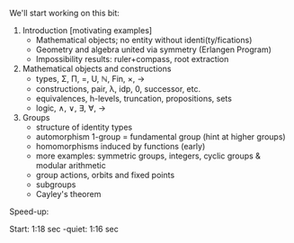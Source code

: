 We'll start working on this bit:

1. Introduction [motivating examples]
   - Mathematical objects; no entity without identi(ty/fications)
   - Geometry and algebra united via symmetry (Erlangen Program)
   - Impossibility results: ruler+compass, root extraction
2. Mathematical objects and constructions
   - types, Σ, Π, =, U, ℕ, Fin, ×, →
   - constructions, pair, λ, idp, 0, successor, etc.
   - equivalences, h-levels, truncation, propositions, sets
   - logic, ∧, ∨, ∃, ∀, →
3. Groups
   - structure of identity types
   - automorphism 1-group = fundamental group (hint at higher groups)
   - homomorphisms induced by functions (early)
   - more examples: symmetric groups, integers, cyclic groups & modular arithmetic
   - group actions, orbits and fixed points
   - subgroups
   - Cayley's theorem

Speed-up:

Start: 1:18 sec
-quiet: 1:16 sec
